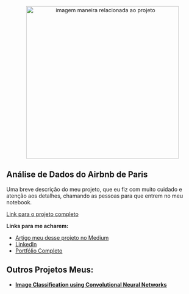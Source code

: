 <p align="center">
  <img src="https://image.freepik.com/fotos-gratis/museu-louvre-em-paris-franca_181624-26970.jpg" alt="imagem maneira relacionada ao projeto"height=400px >
</p>

##  Análise de Dados do Airbnb de Paris

Uma breve descrição do meu projeto, que eu fiz com muito cuidado e atenção aos detalhes, chamando as pessoas para que entrem no meu notebook.

[Link para o projeto completo](https://medium.com/@rafaelnduarte)

**Links para me acharem:**
* [Artigo meu desse projeto no Medium](https://medium.com/@rafaelnduarte)
* [LinkedIn](https://www.linkedin.com/in/rafael-n-duarte/)
* [Portfólio Completo](https://www.linkedin.com/in/rafael-n-duarte/)




## Outros Projetos Meus:

* **[Image Classification using Convolutional Neural Networks](https://bit.ly/3cdckqJ)**


